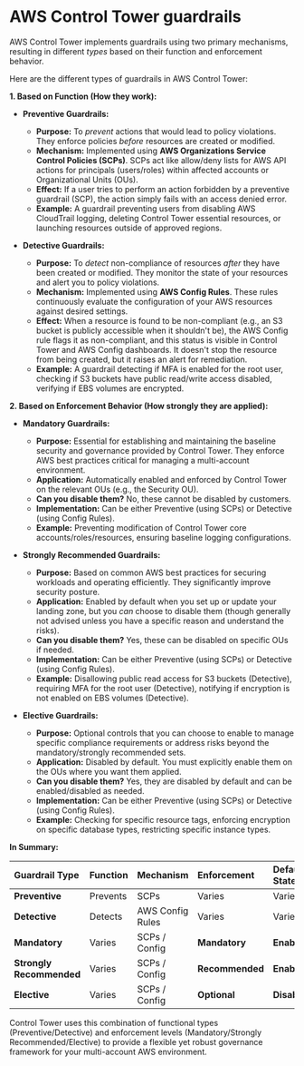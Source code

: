 # AWS Control Tower guardrails

AWS Control Tower implements guardrails using two primary mechanisms, resulting in different _types_ based on their function and enforcement behavior.

Here are the different types of guardrails in AWS Control Tower:

**1. Based on Function (How they work):**

- **Preventive Guardrails:**

  - **Purpose:** To _prevent_ actions that would lead to policy violations. They enforce policies _before_ resources are created or modified.
  - **Mechanism:** Implemented using **AWS Organizations Service Control Policies (SCPs)**. SCPs act like allow/deny lists for AWS API actions for principals (users/roles) within affected accounts or Organizational Units (OUs).
  - **Effect:** If a user tries to perform an action forbidden by a preventive guardrail (SCP), the action simply fails with an access denied error.
  - **Example:** A guardrail preventing users from disabling AWS CloudTrail logging, deleting Control Tower essential resources, or launching resources outside of approved regions.

- **Detective Guardrails:**
  - **Purpose:** To _detect_ non-compliance of resources _after_ they have been created or modified. They monitor the state of your resources and alert you to policy violations.
  - **Mechanism:** Implemented using **AWS Config Rules**. These rules continuously evaluate the configuration of your AWS resources against desired settings.
  - **Effect:** When a resource is found to be non-compliant (e.g., an S3 bucket is publicly accessible when it shouldn't be), the AWS Config rule flags it as non-compliant, and this status is visible in Control Tower and AWS Config dashboards. It doesn't stop the resource from being created, but it raises an alert for remediation.
  - **Example:** A guardrail detecting if MFA is enabled for the root user, checking if S3 buckets have public read/write access disabled, verifying if EBS volumes are encrypted.

**2. Based on Enforcement Behavior (How strongly they are applied):**

- **Mandatory Guardrails:**

  - **Purpose:** Essential for establishing and maintaining the baseline security and governance provided by Control Tower. They enforce AWS best practices critical for managing a multi-account environment.
  - **Application:** Automatically enabled and enforced by Control Tower on the relevant OUs (e.g., the Security OU).
  - **Can you disable them?** No, these cannot be disabled by customers.
  - **Implementation:** Can be either Preventive (using SCPs) or Detective (using Config Rules).
  - **Example:** Preventing modification of Control Tower core accounts/roles/resources, ensuring baseline logging configurations.

- **Strongly Recommended Guardrails:**

  - **Purpose:** Based on common AWS best practices for securing workloads and operating efficiently. They significantly improve security posture.
  - **Application:** Enabled by default when you set up or update your landing zone, but you _can_ choose to disable them (though generally not advised unless you have a specific reason and understand the risks).
  - **Can you disable them?** Yes, these can be disabled on specific OUs if needed.
  - **Implementation:** Can be either Preventive (using SCPs) or Detective (using Config Rules).
  - **Example:** Disallowing public read access for S3 buckets (Detective), requiring MFA for the root user (Detective), notifying if encryption is not enabled on EBS volumes (Detective).

- **Elective Guardrails:**
  - **Purpose:** Optional controls that you can choose to enable to manage specific compliance requirements or address risks beyond the mandatory/strongly recommended sets.
  - **Application:** Disabled by default. You must explicitly enable them on the OUs where you want them applied.
  - **Can you disable them?** Yes, they are disabled by default and can be enabled/disabled as needed.
  - **Implementation:** Can be either Preventive (using SCPs) or Detective (using Config Rules).
  - **Example:** Checking for specific resource tags, enforcing encryption on specific database types, restricting specific instance types.

**In Summary:**

| Guardrail Type           | Function | Mechanism        | Enforcement     | Default State | Can Disable? |
| :----------------------- | :------- | :--------------- | :-------------- | :------------ | :----------- |
| **Preventive**           | Prevents | SCPs             | Varies          | Varies        | Varies       |
| **Detective**            | Detects  | AWS Config Rules | Varies          | Varies        | Varies       |
| **Mandatory**            | Varies   | SCPs / Config    | **Mandatory**   | **Enabled**   | **No**       |
| **Strongly Recommended** | Varies   | SCPs / Config    | **Recommended** | **Enabled**   | **Yes**      |
| **Elective**             | Varies   | SCPs / Config    | **Optional**    | **Disabled**  | **Yes**      |

Control Tower uses this combination of functional types (Preventive/Detective) and enforcement levels (Mandatory/Strongly Recommended/Elective) to provide a flexible yet robust governance framework for your multi-account AWS environment.
